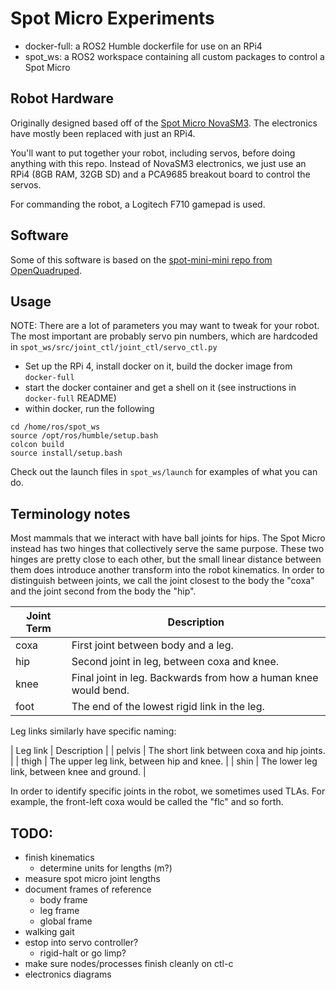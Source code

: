 # Spot Micro Experiments

* docker-full: a ROS2 Humble dockerfile for use on an RPi4
* spot_ws: a ROS2 workspace containing all custom packages to control a Spot Micro

## Robot Hardware

Originally designed based off of the [Spot Micro NovaSM3](https://novaspotmicro.com/). The electronics have mostly been replaced with just an RPi4.

You'll want to put together your robot, including servos, before doing anything with this repo. Instead of NovaSM3 electronics, we just use an RPi4 (8GB RAM, 32GB SD) and a PCA9685 breakout board to control the servos.

For commanding the robot, a Logitech F710 gamepad is used.

## Software

Some of this software is based on the [spot-mini-mini repo from OpenQuadruped](https://github.com/OpenQuadruped/spot_mini_mini).

## Usage

NOTE: There are a lot of parameters you may want to tweak for your robot. The most important are probably servo pin numbers, which are hardcoded in `spot_ws/src/joint_ctl/joint_ctl/servo_ctl.py`

* Set up the RPi 4, install docker on it, build the docker image from `docker-full`
* start the docker container and get a shell on it (see instructions in `docker-full` README)
* within docker, run the following

```
cd /home/ros/spot_ws
source /opt/ros/humble/setup.bash
colcon build
source install/setup.bash
```

Check out the launch files in `spot_ws/launch` for examples of what you can do.

## Terminology notes

Most mammals that we interact with have ball joints for hips. The Spot Micro instead has two hinges that collectively serve the same purpose.
These two hinges are pretty close to each other, but the small linear distance between them does introduce another transform into the robot kinematics.
In order to distinguish between joints, we call the joint closest to the body the "coxa" and the joint second from the body the "hip".

| Joint Term | Description |
| ---------- | ----------- |
| coxa       | First joint between body and a leg. |
| hip        | Second joint in leg, between coxa and knee. |
| knee       | Final joint in leg. Backwards from how a human knee would bend. |
| foot       | The end of the lowest rigid link in the leg. |

Leg links similarly have specific naming:

| Leg link | Description |
| pelvis   | The short link between coxa and hip joints. |
| thigh    | The upper leg link, between hip and knee. |
| shin     | The lower leg link, between knee and ground. |

In order to identify specific joints in the robot, we sometimes used TLAs. For example, the front-left coxa would be called the "flc" and so forth.

## TODO:

* finish kinematics
  * determine units for lengths (m?)
* measure spot micro joint lengths
* document frames of reference
  * body frame
  * leg frame
  * global frame
* walking gait
* estop into servo controller?
  * rigid-halt or go limp?
* make sure nodes/processes finish cleanly on ctl-c
* electronics diagrams
